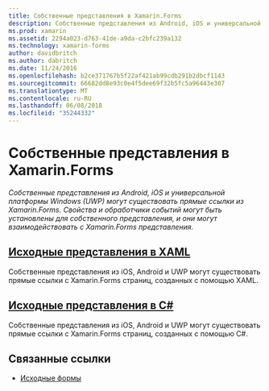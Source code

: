```yaml
---
title: Собственные представления в Xamarin.Forms
description: Собственные представления из Android, iOS и универсальной платформы Windows (UWP) могут существовать прямые ссылки из Xamarin.Forms, и они могут взаимодействовать с Xamarin.Forms представления.
ms.prod: xamarin
ms.assetid: 2294a023-d763-41de-a9da-c2bfc239a132
ms.technology: xamarin-forms
author: davidbritch
ms.author: dabritch
ms.date: 11/24/2016
ms.openlocfilehash: b2ce371767b5f22af421ab99cdb291b2dbcf1143
ms.sourcegitcommit: 66682dd8e93c0e4f5dee69f32b5fc5a96443e307
ms.translationtype: MT
ms.contentlocale: ru-RU
ms.lasthandoff: 06/08/2018
ms.locfileid: "35244332"
---
```

# <a name="native-views-in-xamarinforms"></a>Собственные представления в Xamarin.Forms

_Собственные представления из Android, iOS и универсальной платформы Windows (UWP) могут существовать прямые ссылки из Xamarin.Forms. Свойства и обработчики событий могут быть установлены для собственного представления, и они могут взаимодействовать с Xamarin.Forms представления._

## <a name="native-views-in-xamlxamlmd"></a>[Исходные представления в XAML](xaml.md)

Собственные представления из iOS, Android и UWP могут существовать прямые ссылки с Xamarin.Forms страниц, созданных с помощью XAML.

## <a name="native-views-in-ccodemd"></a>[Исходные представления в C#](code.md)

Собственные представления из iOS, Android и UWP могут существовать прямые ссылки с Xamarin.Forms страниц, созданных с помощью C#.


## <a name="related-links"></a>Связанные ссылки

- [Исходные формы](~/xamarin-forms/platform/native-forms.md)

